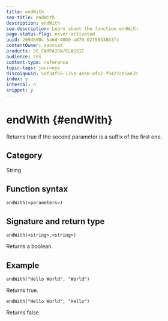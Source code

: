 ```yaml
---
title: endWith
seo-title: endWith
description: endWith
seo-description: Learn about the function endWith
page-status-flag: never-activated
uuid: 269d590c-5a6d-40b9-a879-02f5033863fc
contentOwner: sauviat
products: SG_CAMPAIGN/CLASSIC
audience: rns
content-type: reference
topic-tags: journeys
discoiquuid: 5df34f55-135a-4ea8-afc2-f9427ce5ae7b
index: y
internal: n
snippet: y
---
```


# endWith {#endWith}

Returns true if the second parameter is a suffix of the first one.

## Category

String

## Function syntax

`endWith(<parameters>)`

## Signature and return type

`endWith(<string>,<string>)`

Returns a boolean.

## Example

`endWith("Hello World", "World")`

Returns true.

`endWith("Hello World", "Hello")`

Returns false.
